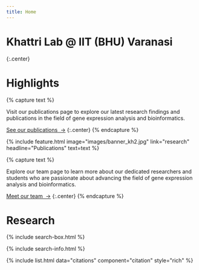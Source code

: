 ```yaml
---
title: Home
---
```


# Khattri Lab @ IIT (BHU) Varanasi 

{:.center}

# Highlights

{% capture text %}

Visit our publications page to explore our latest research findings and publications in the field of gene expression analysis and bioinformatics.

[See our publications &nbsp;→](research)
{:.center}
{% endcapture %}

{%
  include feature.html
  image="images/banner_kh2.jpg"
  link="research"
  headline="Publications"
  text=text
%}

{% capture text %}

Explore our team page to learn more about our dedicated researchers and students who are passionate about advancing the field of gene expression analysis and bioinformatics.

[Meet our team &nbsp;→](team)
{:.center}
{% endcapture %}

# <i class="fas fa-microscope"></i>Research


{% include search-box.html %}

{% include search-info.html %}

{% include list.html data="citations" component="citation" style="rich" %}
